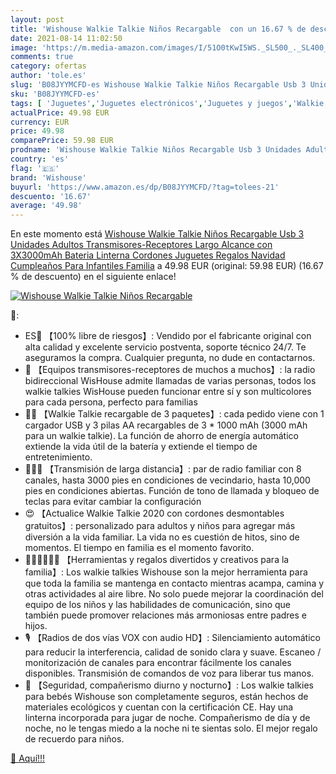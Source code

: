 ```yaml
---
layout: post
title: 'Wishouse Walkie Talkie Niños Recargable  con un 16.67 % de descuento'
date: 2021-08-14 11:02:50
image: 'https://m.media-amazon.com/images/I/51O0tKwI5WS._SL500_._SL400_.jpg'
comments: true
category: ofertas
author: 'tole.es'
slug: 'B08JYYMCFD-es Wishouse Walkie Talkie Niños Recargable Usb 3 Unidades...'
sku: 'B08JYYMCFD-es'
tags: [ 'Juguetes','Juguetes electrónicos','Juguetes y juegos','Walkie Talkies para niños','navidad','wishouse', ]
actualPrice: 49.98 EUR
currency: EUR
price: 49.98
comparePrice: 59.98 EUR
prodname: 'Wishouse Walkie Talkie Niños Recargable Usb 3 Unidades Adultos Transmisores-Receptores Largo Alcance con 3X3000mAh Bateria Linterna Cordones Juguetes Regalos Navidad Cumpleaños Para Infantiles Familia'
country: 'es'
flag: '🇪🇸'
brand: 'Wishouse'
buyurl: 'https://www.amazon.es/dp/B08JYYMCFD/?tag=tolees-21'
descuento: '16.67'
average: '49.98'
---
```


En este momento está [Wishouse Walkie Talkie Niños Recargable Usb 3 Unidades Adultos Transmisores-Receptores Largo Alcance con 3X3000mAh Bateria Linterna Cordones Juguetes Regalos Navidad Cumpleaños Para Infantiles Familia](https://www.amazon.es/dp/B08JYYMCFD/?tag=tolees-21) a 49.98 EUR (original: 59.98 EUR) (16.67 %  de descuento) en el siguiente enlace!

[![Wishouse Walkie Talkie Niños Recargable ](https://m.media-amazon.com/images/I/51O0tKwI5WS._SL500_._SL400_.jpg)](https://www.amazon.es/dp/B08JYYMCFD/?tag=tolees-21)

🔎:

- ES💝 【100% libre de riesgos】: Vendido por el fabricante original con alta calidad y excelente servicio postventa, soporte técnico 24/7. Te aseguramos la compra. Cualquier pregunta, no dude en contactarnos.
- 👥 【Equipos transmisores-receptores de muchos a muchos】: la radio bidireccional WisHouse admite llamadas de varias personas, todos los walkie talkies WisHouse pueden funcionar entre sí y son multicolores para cada persona, perfecto para familias
- 🔋🔌 【Walkie Talkie recargable de 3 paquetes】: cada pedido viene con 1 cargador USB y 3 pilas AA recargables de 3 * 1000 mAh (3000 mAh para un walkie talkie). La función de ahorro de energía automático extiende la vida útil de la batería y extiende el tiempo de entretenimiento.
- 🧡💚💙 【Transmisión de larga distancia】: par de radio familiar con 8 canales, hasta 3000 pies en condiciones de vecindario, hasta 10,000 pies en condiciones abiertas. Función de tono de llamada y bloqueo de teclas para evitar cambiar la configuración
- 😍 【Actualice Walkie Talkie 2020 con cordones desmontables gratuitos】: personalizado para adultos y niños para agregar más diversión a la vida familiar. La vida no es cuestión de hitos, sino de momentos. El tiempo en familia es el momento favorito.
- 🎁👨‍👩‍👧‍👦🎁 【Herramientas y regalos divertidos y creativos para la familia】: Los walkie talkies Wishouse son la mejor herramienta para que toda la familia se mantenga en contacto mientras acampa, camina y otras actividades al aire libre. No solo puede mejorar la coordinación del equipo de los niños y las habilidades de comunicación, sino que también puede promover relaciones más armoniosas entre padres e hijos.
- 🎙 【Radios de dos vías VOX con audio HD】: Silenciamiento automático para reducir la interferencia, calidad de sonido clara y suave. Escaneo / monitorización de canales para encontrar fácilmente los canales disponibles. Transmisión de comandos de voz para liberar tus manos.
- 🔦 【Seguridad, compañerismo diurno y nocturno】: Los walkie talkies para bebés Wishouse son completamente seguros, están hechos de materiales ecológicos y cuentan con la certificación CE. Hay una linterna incorporada para jugar de noche. Compañerismo de día y de noche, no le tengas miedo a la noche ni te sientas solo. El mejor regalo de recuerdo para niños.

[🛒 Aquí!!!](https://www.amazon.es/dp/B08JYYMCFD/?tag=tolees-21)
